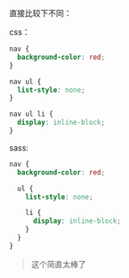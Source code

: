 直接比较下不同：

css：

```css
nav {
  background-color: red;
}

nav ul {
  list-style: none;
}

nav ul li {
  display: inline-block;
}
```

sass:

```css
nav {
  background-color: red;

  ul {
    list-style: none;

    li {
      display: inline-block;
    }
  }
}
```

> 这个简直太棒了

